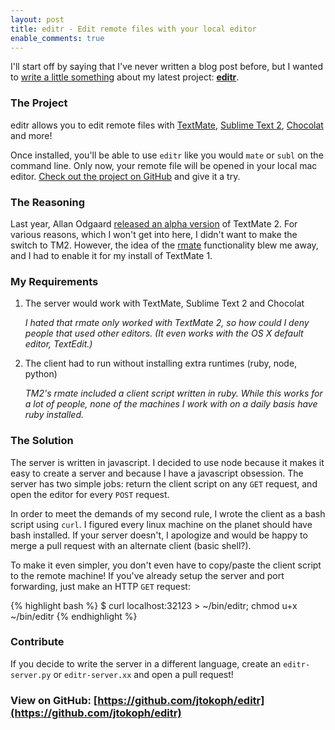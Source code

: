 ```yaml
---
layout: post
title: editr - Edit remote files with your local editor
enable_comments: true
---
```


I'll start off by saying that I've never written a blog post before, but I wanted to [write a little something](/images/no-idea.jpeg) about my latest project: **[editr](https://github.com/jtokoph/editr)**.

### The Project

editr allows you to edit remote files with [TextMate](http://macromates.com/), [Sublime Text 2](http://www.sublimetext.com/2), [Chocolat](http://chocolatapp.com/) and more!

Once installed, you'll be able to use `editr` like you would `mate` or `subl` on the command line. Only now, your remote file will be opened in your local mac editor. [Check out the project on GitHub](https://github.com/jtokoph/editr) and give it a try.


### The Reasoning

Last year, Allan Odgaard <a href="http://blog.macromates.com/2011/textmate-2-0-alpha/">released an alpha version</a> of TextMate 2. For various reasons, which I won't get into here, I didn't want to make the switch to TM2. However, the idea of the <a href="http://blog.macromates.com/2011/mate-and-rmate/">rmate</a> functionality blew me away, and I had to enable it for my install of TextMate 1.

### My Requirements

1. The server would work with TextMate, Sublime Text 2 and Chocolat

    _I hated that rmate only worked with TextMate 2, so how could I deny people that used other editors. (It even works with the OS X default editor, TextEdit.)_

2. The client had to run without installing extra runtimes (ruby, node, python)

    _TM2's rmate included a client script written in ruby. While this works for a lot of people, none of the machines I work with on a daily basis have ruby installed._



### The Solution

The server is written in javascript. I decided to use node because it makes it easy to create a server and because I have a javascript obsession. The server has two simple jobs: return the client script on any `GET` request, and open the editor for every `POST` request.

In order to meet the demands of my second rule, I wrote the client as a bash script using `curl`. I figured every linux machine on the planet should have bash installed. If your server doesn't, I apologize and would be happy to merge a pull request with an alternate client (basic shell?). 

To make it even simpler, you don't even have to copy/paste the client script to the remote machine! If you've already setup the server and port forwarding, just make an HTTP `GET` request:

{% highlight bash %}
$ curl localhost:32123 > ~/bin/editr; chmod u+x ~/bin/editr
{% endhighlight %}

### Contribute

If you decide to write the server in a different language, create an `editr-server.py` or `editr-server.xx` and open a pull request!

### View on GitHub: [https://github.com/jtokoph/editr](https://github.com/jtokoph/editr)


